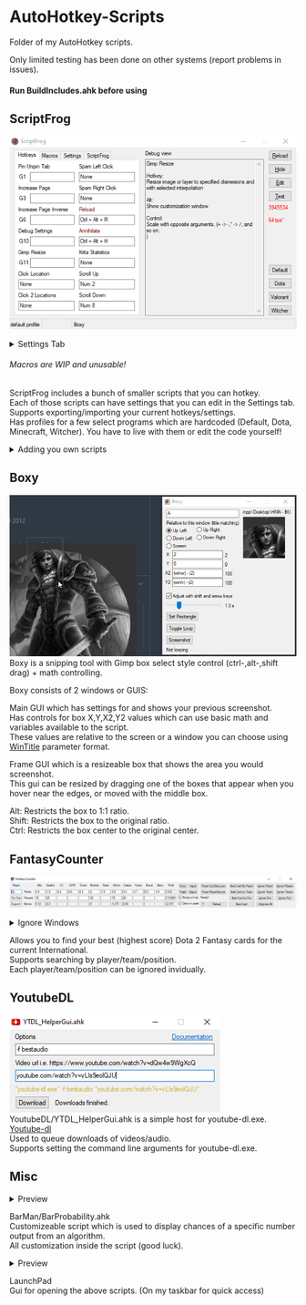 # AutoHotkey-Scripts
 Folder of my AutoHotkey scripts.
 
Only limited testing has been done on other systems (report problems in issues).  
 
 #### Run BuildIncludes.ahk before using
 
 ## ScriptFrog  
 ![ScriptFrog](https://raw.githubusercontent.com/Satsaa/My-AutoHotkey-Scripts/master/v1/Res/Readme/ScriptFrog.png "ScriptFrog") 
<details><summary>Settings Tab</summary>
<p>  
 
 ![ScriptFrog2](https://raw.githubusercontent.com/Satsaa/My-AutoHotkey-Scripts/master/v1/Res/Readme/ScriptFrogSettings.png "ScriptFrog") 

</p>
</details>

###### Macros are WIP and unusable!  
 ScriptFrog includes a bunch of smaller scripts that you can hotkey.  
 Each of those scripts can have settings that you can edit in the Settings tab.  
 Supports exporting/importing your current hotkeys/settings.  
 Has profiles for a few select programs which are hardcoded (Default, Dota, Minecraft, Witcher). You have to live with them or edit the code yourself!

<details><summary>Adding you own scripts</summary>
<p>
 
 Each variable is defined for a script like `HotkeyAllowModifiers[SC] := <value>`.  
 Scripts are usually under v1/ScriptFrog/Scripts but this is not needed. #Include the script you made in the start of ScriptFrog.ahk (where all the other ones are included).  
 Subroutes are called as \<HotkeySub\>\_\<SubRoute\> (eg. MYSCRIPT_Load, MYSCRIPT_Ctrl, MYSCRIPT).  
 The \<HotkeySub\> label is called when an assigned hotkey is pressed without modifiers.  
 If you enable `HotkeyShift` (`HotkeyShift[SC] := 1)`, the `\<HotkeySub\>\_Shift` label is called when the user triggers the script while pressing shift.  

```autohotkey
; Required
HotkeyName := [],                   ;Displayed name of the hotkey. Must be a valid variable name. "_" is displayed as a space
HotkeySub := [],                    ;Subroute prefix (_ is added to the end)
HotkeyDescription := [],            ;Description of what each hotkeys do / any text

; Optional
HotkeySettings := [],               ;Comma separated list of settings that will be shown in the Settings tab
HotkeySettingsDescription := [],    ;Description of what all the settings do / any text
HotkeyGlobal := [],                 ;Defines if the hotkey will be globally active
HotkeyAllowModifiers := [],         ;Defines if the hotkey allows modifiers in its hotkey
HotkeyDisableMain[]                 ;Defines if the hotkey's main       subroute is NOT active (Executed when hotkey is pressed without modifiers)
HotkeyAny := [],                    ;Defines if the hotkey's Any        subroute is active (Disables modifier subroutes. Executed when hotkey is pressed with any or no modifiers)
HotkeyCtrl := [],                   ;Defines if the hotkey's Ctrl       subroute is active
HotkeyAlt := [],                    ;Defines if the hotkey's Alt        subroute is active
HotkeyShift := [],                  ;Defines if the hotkey's Shift      subroute is active
HotkeyCtrlAlt := [],                ;Defines if the hotkey's CtrlAlt    subroute is active
HotkeyCtrlShift := [],              ;Defines if the hotkey's CtrlShift  subroute is active
HotkeyAltShift := [],               ;Defines if the hotkey's AltShift   subroute is active
HotkeyCtrlAltShift := [],           ;Defines if the hotkey's CtrlAltShift  subroute is active
HotkeyTick := [],                   ;Defines if the hotkey's Tick       subroute is active  Executed on each tick
```

Here is how the Annihilate script is done. 
`GoTo AN_End` after variables and `AN_End:` at the end is required for each script. (Prevents main script from stopping when including these scripts)

```authotkey
SC++
HotkeyName[SC] := "Annihilate"
HotkeySub[SC] := "AN"
HotkeyDescription[SC] := "Hotkey:`nKill the script immediately`n`nThis hotkey will be active in all profiles"
HotkeyGlobal[SC] := 1
HotkeyAllowModifiers[SC] := 1
GoTo AN_End

AN_Load:
Return

AN:
GoTo Terminate
Return

AN_End:
```
</p>
</details>

 ## Boxy
 ![Boxy](https://raw.githubusercontent.com/Satsaa/My-AutoHotkey-Scripts/master/v1/Res/Readme/Boxy.png "Boxy")   
 Boxy is a snipping tool with Gimp box select style control (ctrl-,alt-,shift drag) + math controlling.
 
 Boxy consists of 2 windows or GUIS:
 
 Main GUI which has settings for and shows your previous screenshot.  
 Has controls for box X,Y,X2,Y2 values which can use basic math and variables available to the script.  
 These values are relative to the screen or a window you can choose using [WinTitle](https://www.autohotkey.com/docs/misc/WinTitle.htm) parameter format.  
 

 Frame GUI which is a resizeable box that shows the area you would screenshot.  
 This gui can be resized by dragging one of the boxes that appear when you hover near the edges, or moved with the middle box.  
 
 Alt: Restricts the box to 1:1 ratio.  
 Shift: Restricts the box to the original ratio.  
 Ctrl: Restricts the box center to the original center.   
 
 ## FantasyCounter
 ![FantasyCounter](https://raw.githubusercontent.com/Satsaa/My-AutoHotkey-Scripts/master/v1/Res/Readme/FantasyCounter.png "FantasyCounter")  
<details><summary>Ignore Windows</summary>
<p>  
 
 ![FantasyCounter2](https://raw.githubusercontent.com/Satsaa/My-AutoHotkey-Scripts/master/v1/Res/Readme/FantasyCounterIgnores.png "FantasyCounter") 

</p>
</details>

 Allows you to find your best (highest score) Dota 2 Fantasy cards for the current International.  
 Supports searching by player/team/position.  
 Each player/team/position can be ignored invidually.  
 
 ## YoutubeDL
 ![YoutubeDL](https://raw.githubusercontent.com/Satsaa/My-AutoHotkey-Scripts/master/v1/Res/Readme/YoutubeDl.png "YoutubeDL")   
 YoutubeDL/YTDL_HelperGui.ahk is a simple host for youtube-dl.exe. [Youtube-dl](https://rg3.github.io/youtube-dl)  
 Used to queue downloads of videos/audio.  
 Supports setting the command line arguments for youtube-dl.exe.  
 
 ## Misc
<details><summary>Preview</summary>
<p>  
 
 ![BarMan](https://raw.githubusercontent.com/Satsaa/My-AutoHotkey-Scripts/master/v1/Res/Readme/BarMan.png "BarMan")   

</p>
</details> 

 BarMan/BarProbability.ahk  
 Customizeable script which is used to display chances of a specific number output from an algorithm.  
 All customization inside the script (good luck).
 
<details><summary>Preview</summary>
<p>  
 
 ![LaunchPad](https://raw.githubusercontent.com/Satsaa/My-AutoHotkey-Scripts/master/v1/Res/Readme/LaunchPad.png "LaunchPad") 

</p>
</details>   

 LaunchPad  
 Gui for opening the above scripts. (On my taskbar for quick access)  
